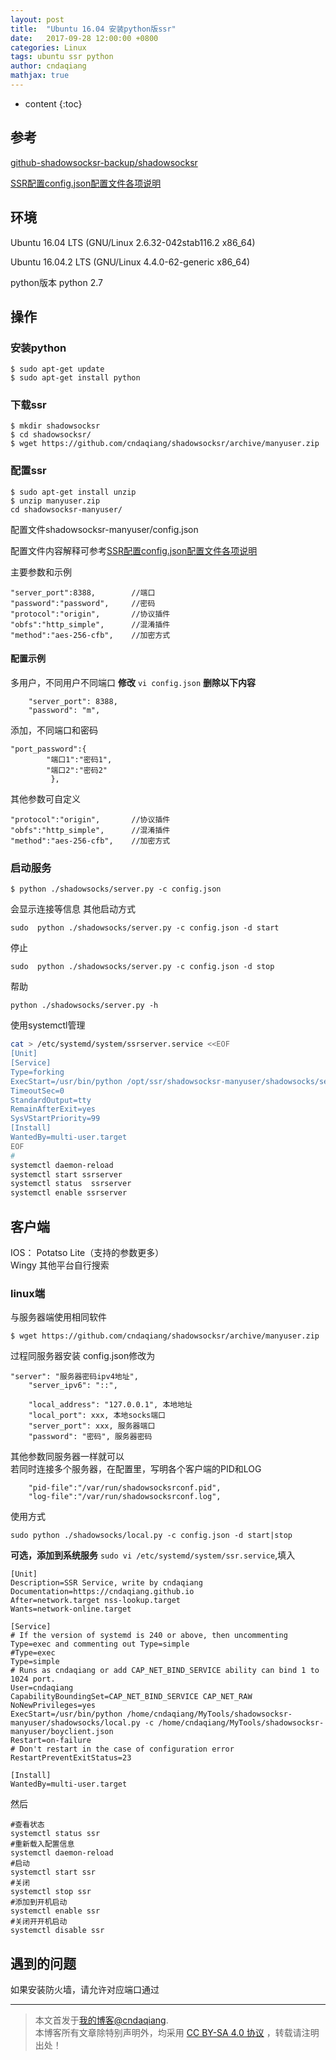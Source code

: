 ```yaml
---
layout: post
title:  "Ubuntu 16.04 安装python版ssr"
date:   2017-09-28 12:00:00 +0800
categories: Linux
tags: ubuntu ssr python 
author: cndaqiang
mathjax: true
---
```

* content
{:toc}







## 参考
[github-shadowsocksr-backup/shadowsocksr](https://github.com/shadowsocksr-backup/shadowsocksr)

[SSR配置config.json配置文件各项说明](http://www.zhouxuanyu.com/381.html)
## 环境
Ubuntu 16.04 LTS (GNU/Linux 2.6.32-042stab116.2 x86_64)

Ubuntu 16.04.2 LTS (GNU/Linux 4.4.0-62-generic x86_64)

python版本 python 2.7
## 操作
### 安装python
```
$ sudo apt-get update
$ sudo apt-get install python
```
### 下载ssr
```
$ mkdir shadowsocksr
$ cd shadowsocksr/
$ wget https://github.com/cndaqiang/shadowsocksr/archive/manyuser.zip
```
### 配置ssr

```
$ sudo apt-get install unzip
$ unzip manyuser.zip 
cd shadowsocksr-manyuser/
```
配置文件shadowsocksr-manyuser/config.json

配置文件内容解释可参考[SSR配置config.json配置文件各项说明](http://www.zhouxuanyu.com/381.html)

主要参数和示例
```
"server_port":8388,        //端口
"password":"password",     //密码
"protocol":"origin",       //协议插件
"obfs":"http_simple",      //混淆插件
"method":"aes-256-cfb",    //加密方式
```
#### 配置示例
多用户，不同用户不同端口
**修改** ` vi config.json `
**删除以下内容**
```
    "server_port": 8388,
    "password": "m",
```
添加，不同端口和密码
```
"port_password":{
        "端口1":"密码1",
        "端口2":"密码2"
         },
```
其他参数可自定义
```
"protocol":"origin",       //协议插件
"obfs":"http_simple",      //混淆插件
"method":"aes-256-cfb",    //加密方式
```
### 启动服务
```
$ python ./shadowsocks/server.py -c config.json
```
会显示连接等信息
其他启动方式
```
sudo  python ./shadowsocks/server.py -c config.json -d start
```
停止
```
sudo  python ./shadowsocks/server.py -c config.json -d stop
```
帮助
```
python ./shadowsocks/server.py -h
```

使用systemctl管理
```bash
cat > /etc/systemd/system/ssrserver.service <<EOF
[Unit]
[Service]
Type=forking
ExecStart=/usr/bin/python /opt/ssr/shadowsocksr-manyuser/shadowsocks/server.py -c /opt/ssr/shadowsocksr-manyuser/config.json -d start
TimeoutSec=0
StandardOutput=tty
RemainAfterExit=yes
SysVStartPriority=99
[Install]
WantedBy=multi-user.target
EOF
#
systemctl daemon-reload
systemctl start ssrserver
systemctl status  ssrserver
systemctl enable ssrserver
```
## 客户端
IOS： Potatso Lite（支持的参数更多）
</br>      Wingy
其他平台自行搜索
### linux端
与服务器端使用相同软件
```
$ wget https://github.com/cndaqiang/shadowsocksr/archive/manyuser.zip
```
过程同服务器安装
config.json修改为
```
"server": "服务器密码ipv4地址",
    "server_ipv6": "::",

    "local_address": "127.0.0.1", 本地地址
    "local_port": xxx, 本地socks端口
    "server_port": xxx, 服务器端口
    "password": "密码", 服务器密码
```
其他参数同服务器一样就可以
<br>若同时连接多个服务器，在配置里，写明各个客户端的PID和LOG
```
    "pid-file":"/var/run/shadowsocksrconf.pid",
    "log-file":"/var/run/shadowsocksrconf.log",
```
使用方式
```
sudo python ./shadowsocks/local.py -c config.json -d start|stop
```
**可选，添加到系统服务**
`sudo vi /etc/systemd/system/ssr.service`,填入
```
[Unit]
Description=SSR Service, write by cndaqiang
Documentation=https://cndaqiang.github.io
After=network.target nss-lookup.target
Wants=network-online.target

[Service]
# If the version of systemd is 240 or above, then uncommenting Type=exec and commenting out Type=simple
#Type=exec
Type=simple
# Runs as cndaqiang or add CAP_NET_BIND_SERVICE ability can bind 1 to 1024 port.
User=cndaqiang
CapabilityBoundingSet=CAP_NET_BIND_SERVICE CAP_NET_RAW
NoNewPrivileges=yes
ExecStart=/usr/bin/python /home/cndaqiang/MyTools/shadowsocksr-manyuser/shadowsocks/local.py -c /home/cndaqiang/MyTools/shadowsocksr-manyuser/boyclient.json
Restart=on-failure
# Don't restart in the case of configuration error
RestartPreventExitStatus=23

[Install]
WantedBy=multi-user.target
```
然后
```
#查看状态
systemctl status ssr
#重新载入配置信息
systemctl daemon-reload
#启动
systemctl start ssr
#关闭
systemctl stop ssr
#添加到开机启动
systemctl enable ssr
#关闭开开机启动
systemctl disable ssr
```
## 遇到的问题
如果安装防火墙，请允许对应端口通过




------
>本文首发于[我的博客@cndaqiang](https://cndaqiang.github.io/).<br>
>本博客所有文章除特别声明外，均采用 [CC BY-SA 4.0 协议](https://creativecommons.org/licenses/by-sa/4.0/deed.zh) ，转载请注明出处！

